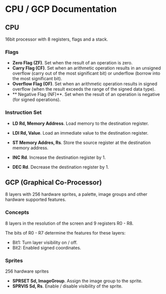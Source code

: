 #  CPU / GCP Documentation

## CPU

16bit processor with 8 registers, flags and a stack.

### Flags

- **Zero Flag (ZF)**. Set when the result of an operation is zero.
- **Carry Flag (CF)**. Set when an arithmetic operation results in an unsigned overflow (carry out of the most significant bit) or underflow (borrow into the most significant bit).
- **Overflow Flag (OF)**. Set when an arithmetic operation results in signed overflow (when the result exceeds the range of the signed data type).
- ** Negative Flag (NF)**. Set when the result of an operation is negative (for signed operations).

### Instruction Set

- **LD Rd, Memory Address**. Load memory to the destination register.
- **LDI Rd, Value**. Load an immediate value to the destination register.
- **ST Memory Addres, Rs**. Store the source register at the destination memory address.

- **INC Rd**. Increase the destination register by 1.
- **DEC Rd**. Decrease the destination register by 1.

## GCP (Graphical Co-Processor)

8 layers with 256 hardware sprites, a palette, image groups and other hardware supported features.

### Concepts

8 layers in the resolution of the screen and 9 registers R0 - R8. 

The bits of R0 - R7 determine the features for these layers:

- Bit1: Turn layer visibility on / off.
- Bit2: Enabled signed coordinates.   

### Sprites

256 hardware sprites

- **SPRSET Sd, ImageGroup**. Assign the image group to the sprite.
- **SPRVIS Sd, Rs**. Enable / disable visibility of the sprite.
